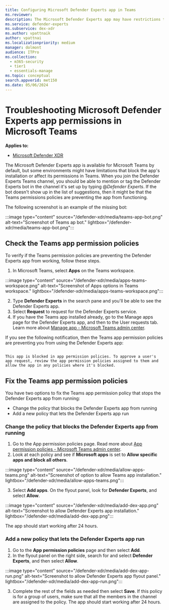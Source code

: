 ```yaml
---
title: Configuring Microsoft Defender Experts app in Teams
ms.reviewer:
description: The Microsoft Defender Experts app may have restrictions that affect its permissions in Teams
ms.service: defender-experts
ms.subservice: dex-xdr
ms.author: vpattnaik
author: vpattnai
ms.localizationpriority: medium
manager: dolmont
audience: ITPro
ms.collection:
  - m365-security
  - tier1
  - essentials-manage
ms.topic: conceptual
search.appverid: met150
ms.date: 05/06/2024
---
```


# Troubleshooting Microsoft Defender Experts app permissions in Microsoft Teams

**Applies to:**

- [Microsoft Defender XDR](microsoft-365-defender.md)

The Microsoft Defender Experts app is available for Microsoft Teams by default, but some environments might have limitations that block the app's installation or affect its permissions in Teams.
When you join the Defender Experts Teams channel, you should be able to mention or tag the Defender Experts bot in the channel it's set up by typing @_Defender Experts_. If the bot doesn't show up in the list of suggestions, then it might be that the Teams permissions policies are preventing the app from functioning.

The following screenshot is an example of the missing bot:

:::image type="content" source="/defender-xdr/media/teams-app-bot.png" alt-text="Screenshot of Teams ap bot." lightbox="/defender-xdr/media/teams-app-bot.png":::

## Check the Teams app permission policies

To verify if the Teams permission policies are preventing the Defender Experts app from working, follow these steps.

1. In Microsoft Teams, select **Apps** on the Teams workspace.

:::image type="content" source="/defender-xdr/media/apps-teams-workspace.png" alt-text="Screenshot of Apps options in Teams workspace." lightbox="/defender-xdr/media/apps-teams-workspace.png":::

2. Type **Defender Experts** in the search pane and you'll be able to see the Defender Experts app.
3. Select **Request** to request for the Defender Experts service.
4. If you have the Teams app installed already, go to the Manage apps page for the Defender Experts app, and then to the User requests tab. Learn more about [Manage app - Microsoft Teams admin center](/microsoftteams/manage-admin-app).

If you see the following notification, then the Teams app permission policies are preventing you from using the Defender Experts app:

<pre><code class="language-plaintext">
This app is blocked in app permission policies. To approve a user's app request, review the app permission policies assigned to them and allow the app in any policies where it's blocked.
</code></pre>

## Fix the Teams app permission policies

You have two options to fix the Teams app permission policy that stops the Defender Experts app from running:

- Change the policy that blocks the Defender Experts app from running
- Add a new policy that lets the Defender Experts app run

### Change the policy that blocks the Defender Experts app from running

1. Go to the App permission policies page. Read more about [App permission policies - Microsoft Teams admin center](/microsoftteams/manage-admin-app).
2. Look at each policy and see if **Microsoft apps** is set to **Allow specific apps and block all others**.

:::image type="content" source="/defender-xdr/media/allow-apps-teams.png" alt-text="Screenshot of option to allow Teams app installation." lightbox="/defender-xdr/media/allow-apps-teams.png":::

3. Select **Add apps**. On the flyout panel, look for **Defender Experts**, and select **Allow**.

:::image type="content" source="/defender-xdr/media/add-dex-app.png" alt-text="Screenshot to allow Defender Experts app installation." lightbox="/defender-xdr/media/add-dex-app.png":::

The app should start working after 24 hours.

### Add a new policy that lets the Defender Experts app run

1. Go to the **App permission policies** page and then select **Add**.
2. In the flyout panel on the right side, search for and select **Defender Experts**, and then select **Allow**.

:::image type="content" source="/defender-xdr/media/add-dex-app-run.png" alt-text="Screenshot to allow Defender Experts app flyout panel." lightbox="/defender-xdr/media/add-dex-app-run.png":::

3. Complete the rest of the fields as needed then select **Save**. If this policy is for a group of users, make sure that all the members in the channel are assigned to the policy. The app should start working after 24 hours.
